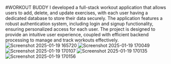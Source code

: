#WORKOUT BUDDY
I developed a full-stack workout application that allows users to add, delete, and update exercises, with each user
having a dedicated database to store their data securely. The application features a robust authentication system,
including login and signup functionality, ensuring personalized access for each user. The project is designed to provide
an intuitive user experience, coupled with efficient backend processing to manage and track workouts effectively.
![Screenshot 2025-01-19 165720](https://github.com/user-attachments/assets/f5245da6-16d7-4b76-82eb-2818ce18365e)
![Screenshot 2025-01-19 170049](https://github.com/user-attachments/assets/48be0d77-20f4-4562-aa83-b7a97ef1f3c2)
![Screenshot 2025-01-19 170107](https://github.com/user-attachments/assets/012c93ea-db0a-4889-884e-4ede3c9ddf80)
![Screenshot 2025-01-19 170135](https://github.com/user-attachments/assets/6400e57f-f031-47cc-bf4c-9fbf6bfd6e39)
![Screenshot 2025-01-19 170156](https://github.com/user-attachments/assets/14906ee0-85a4-4df8-86b7-b19cb5594546)
